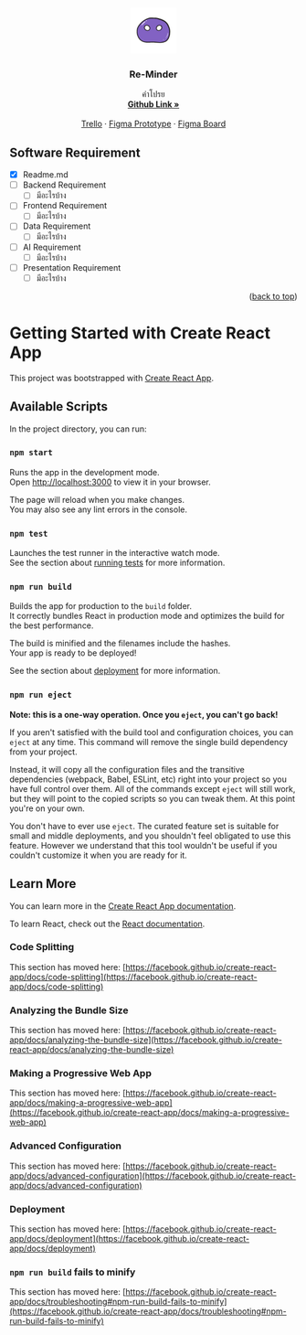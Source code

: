 <a id="readme-top"></a>

<br />
<div align="center">
  <a href="">
  <img src="ReactAndJs/src/images/Slime.GIF" alt="Logo" width="80" height="80">
</a>

  <h3 align="center">Re-Minder</h3>

  <p align="center">
    คำโปรย
    <br />
    <a href="https://github.com/Taowawawawawawawawawawawawawa/Re-Minder"><strong>Github Link »</strong></a>
    <br />
    <br />
    <a href="https://trello.com/b/VMskuvp5/developement-hackathon-task-board">Trello</a>
    ·
    <a href="https://www.figma.com/design/yGDzgmjyvtErYDhJpY8GVQ/Re-Minder?node-id=44-225">Figma Prototype</a>
    ·
    <a href="https://www.figma.com/board/NlA38ReMjTsTFraFtPQJFW/Re-Minder?t=HCMol6USKKmtfGuT-6">Figma Board</a>
  </p>
</div>

## Software Requirement
- [x] Readme.md
- [ ] Backend Requirement
    - [ ] มีอะไรบ้าง
- [ ] Frontend Requirement
    - [ ] มีอะไรบ้าง
- [ ] Data Requirement
    - [ ] มีอะไรบ้าง
- [ ] AI Requirement
    - [ ] มีอะไรบ้าง
- [ ] Presentation Requirement
    - [ ] มีอะไรบ้าง

<p align="right">(<a href="#readme-top">back to top</a>)</p>

# Getting Started with Create React App

This project was bootstrapped with [Create React App](https://github.com/facebook/create-react-app).

## Available Scripts

In the project directory, you can run:

### `npm start`

Runs the app in the development mode.\
Open [http://localhost:3000](http://localhost:3000) to view it in your browser.

The page will reload when you make changes.\
You may also see any lint errors in the console.

### `npm test`

Launches the test runner in the interactive watch mode.\
See the section about [running tests](https://facebook.github.io/create-react-app/docs/running-tests) for more information.

### `npm run build`

Builds the app for production to the `build` folder.\
It correctly bundles React in production mode and optimizes the build for the best performance.

The build is minified and the filenames include the hashes.\
Your app is ready to be deployed!

See the section about [deployment](https://facebook.github.io/create-react-app/docs/deployment) for more information.

### `npm run eject`

**Note: this is a one-way operation. Once you `eject`, you can't go back!**

If you aren't satisfied with the build tool and configuration choices, you can `eject` at any time. This command will remove the single build dependency from your project.

Instead, it will copy all the configuration files and the transitive dependencies (webpack, Babel, ESLint, etc) right into your project so you have full control over them. All of the commands except `eject` will still work, but they will point to the copied scripts so you can tweak them. At this point you're on your own.

You don't have to ever use `eject`. The curated feature set is suitable for small and middle deployments, and you shouldn't feel obligated to use this feature. However we understand that this tool wouldn't be useful if you couldn't customize it when you are ready for it.

## Learn More

You can learn more in the [Create React App documentation](https://facebook.github.io/create-react-app/docs/getting-started).

To learn React, check out the [React documentation](https://reactjs.org/).

### Code Splitting

This section has moved here: [https://facebook.github.io/create-react-app/docs/code-splitting](https://facebook.github.io/create-react-app/docs/code-splitting)

### Analyzing the Bundle Size

This section has moved here: [https://facebook.github.io/create-react-app/docs/analyzing-the-bundle-size](https://facebook.github.io/create-react-app/docs/analyzing-the-bundle-size)

### Making a Progressive Web App

This section has moved here: [https://facebook.github.io/create-react-app/docs/making-a-progressive-web-app](https://facebook.github.io/create-react-app/docs/making-a-progressive-web-app)

### Advanced Configuration

This section has moved here: [https://facebook.github.io/create-react-app/docs/advanced-configuration](https://facebook.github.io/create-react-app/docs/advanced-configuration)

### Deployment

This section has moved here: [https://facebook.github.io/create-react-app/docs/deployment](https://facebook.github.io/create-react-app/docs/deployment)

### `npm run build` fails to minify

This section has moved here: [https://facebook.github.io/create-react-app/docs/troubleshooting#npm-run-build-fails-to-minify](https://facebook.github.io/create-react-app/docs/troubleshooting#npm-run-build-fails-to-minify)
